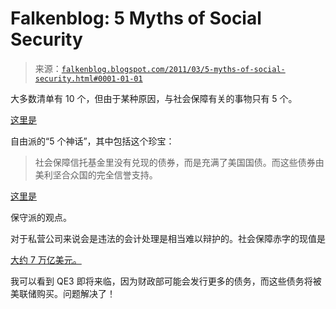 <!--yml

类别：未分类

时间：2024 年 05 月 12 日 21 时 05 分 42 秒

-->

# Falkenblog: 5 Myths of Social Security

> 来源：[`falkenblog.blogspot.com/2011/03/5-myths-of-social-security.html#0001-01-01`](http://falkenblog.blogspot.com/2011/03/5-myths-of-social-security.html#0001-01-01)

大多数清单有 10 个，但由于某种原因，与社会保障有关的事物只有 5 个。

[这里是](http://pol.moveon.org/ssmyths/)

自由派的“5 个神话”，其中包括这个珍宝：

> 社会保障信托基金里没有兑现的债券，而是充满了美国国债。而这些债券由美利坚合众国的完全信誉支持。

[这里是](http://www.businessinsider.com/five-enduring-social-security-myths-that-must-be-fixed-2011-3)

保守派的观点。

对于私营公司来说会是违法的会计处理是相当难以辩护的。社会保障赤字的现值是

[大约 7 万亿美元。](http://www.heritage.org/research/reports/2009/05/2009-social-security-trustees-report-continues-to-show-the-urgency-of-reform)

我可以看到 QE3 即将来临，因为财政部可能会发行更多的债务，而这些债务将被美联储购买。问题解决了！
